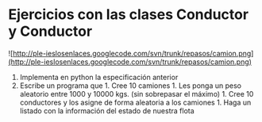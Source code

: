 # Ejercicios con las clases Conductor y Conductor #

![http://ple-ieslosenlaces.googlecode.com/svn/trunk/repasos/camion.png](http://ple-ieslosenlaces.googlecode.com/svn/trunk/repasos/camion.png)

  1. Implementa en python la especificación anterior
  1. Escribe un programa que
    1. Cree 10 camiones
    1. Les ponga un peso aleatorio entre 1000 y 10000 kgs. (sin sobrepasar el máximo)
    1. Cree 10 conductores y los asigne de forma aleatoria a los camiones
    1. Haga un listado con la información del estado de nuestra flota